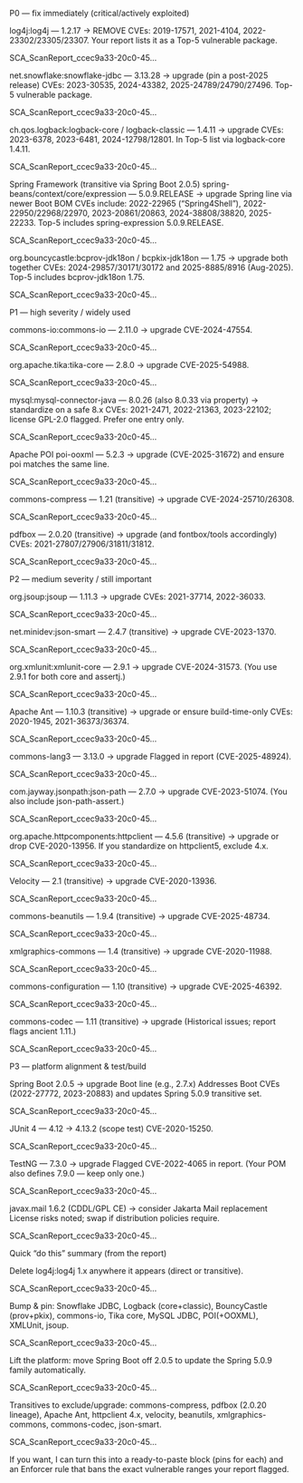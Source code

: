 P0 — fix immediately (critical/actively exploited)

log4j:log4j — 1.2.17 → REMOVE
CVEs: 2019-17571, 2021-4104, 2022-23302/23305/23307. Your report lists it as a Top-5 vulnerable package. 

SCA_ScanReport_ccec9a33-20c0-45…

net.snowflake:snowflake-jdbc — 3.13.28 → upgrade (pin a post-2025 release)
CVEs: 2023-30535, 2024-43382, 2025-24789/24790/27496. Top-5 vulnerable package. 

SCA_ScanReport_ccec9a33-20c0-45…

ch.qos.logback:logback-core / logback-classic — 1.4.11 → upgrade
CVEs: 2023-6378, 2023-6481, 2024-12798/12801. In Top-5 list via logback-core 1.4.11. 

SCA_ScanReport_ccec9a33-20c0-45…

Spring Framework (transitive via Spring Boot 2.0.5)
spring-beans/context/core/expression — 5.0.9.RELEASE → upgrade Spring line via newer Boot BOM
CVEs include: 2022-22965 (“Spring4Shell”), 2022-22950/22968/22970, 2023-20861/20863, 2024-38808/38820, 2025-22233. Top-5 includes spring-expression 5.0.9.RELEASE. 

SCA_ScanReport_ccec9a33-20c0-45…

org.bouncycastle:bcprov-jdk18on / bcpkix-jdk18on — 1.75 → upgrade both together
CVEs: 2024-29857/30171/30172 and 2025-8885/8916 (Aug-2025). Top-5 includes bcprov-jdk18on 1.75. 

SCA_ScanReport_ccec9a33-20c0-45…

P1 — high severity / widely used

commons-io:commons-io — 2.11.0 → upgrade
CVE-2024-47554. 

SCA_ScanReport_ccec9a33-20c0-45…

org.apache.tika:tika-core — 2.8.0 → upgrade
CVE-2025-54988. 

SCA_ScanReport_ccec9a33-20c0-45…

mysql:mysql-connector-java — 8.0.26 (also 8.0.33 via property) → standardize on a safe 8.x
CVEs: 2021-2471, 2022-21363, 2023-22102; license GPL-2.0 flagged. Prefer one entry only. 

SCA_ScanReport_ccec9a33-20c0-45…

Apache POI
poi-ooxml — 5.2.3 → upgrade (CVE-2025-31672) and ensure poi matches the same line. 

SCA_ScanReport_ccec9a33-20c0-45…

commons-compress — 1.21 (transitive) → upgrade
CVE-2024-25710/26308. 

SCA_ScanReport_ccec9a33-20c0-45…

pdfbox — 2.0.20 (transitive) → upgrade (and fontbox/tools accordingly)
CVEs: 2021-27807/27906/31811/31812. 

SCA_ScanReport_ccec9a33-20c0-45…

P2 — medium severity / still important

org.jsoup:jsoup — 1.11.3 → upgrade
CVEs: 2021-37714, 2022-36033. 

SCA_ScanReport_ccec9a33-20c0-45…

net.minidev:json-smart — 2.4.7 (transitive) → upgrade
CVE-2023-1370. 

SCA_ScanReport_ccec9a33-20c0-45…

org.xmlunit:xmlunit-core — 2.9.1 → upgrade
CVE-2024-31573. (You use 2.9.1 for both core and assertj.) 

SCA_ScanReport_ccec9a33-20c0-45…

Apache Ant — 1.10.3 (transitive) → upgrade or ensure build-time-only
CVEs: 2020-1945, 2021-36373/36374. 

SCA_ScanReport_ccec9a33-20c0-45…

commons-lang3 — 3.13.0 → upgrade
Flagged in report (CVE-2025-48924). 

SCA_ScanReport_ccec9a33-20c0-45…

com.jayway.jsonpath:json-path — 2.7.0 → upgrade
CVE-2023-51074. (You also include json-path-assert.) 

SCA_ScanReport_ccec9a33-20c0-45…

org.apache.httpcomponents:httpclient — 4.5.6 (transitive) → upgrade or drop
CVE-2020-13956. If you standardize on httpclient5, exclude 4.x. 

SCA_ScanReport_ccec9a33-20c0-45…

Velocity — 2.1 (transitive) → upgrade
CVE-2020-13936. 

SCA_ScanReport_ccec9a33-20c0-45…

commons-beanutils — 1.9.4 (transitive) → upgrade
CVE-2025-48734. 

SCA_ScanReport_ccec9a33-20c0-45…

xmlgraphics-commons — 1.4 (transitive) → upgrade
CVE-2020-11988. 

SCA_ScanReport_ccec9a33-20c0-45…

commons-configuration — 1.10 (transitive) → upgrade
CVE-2025-46392. 

SCA_ScanReport_ccec9a33-20c0-45…

commons-codec — 1.11 (transitive) → upgrade
(Historical issues; report flags ancient 1.11.) 

SCA_ScanReport_ccec9a33-20c0-45…

P3 — platform alignment & test/build

Spring Boot 2.0.5 → upgrade Boot line (e.g., 2.7.x)
Addresses Boot CVEs (2022-27772, 2023-20883) and updates Spring 5.0.9 transitive set. 

SCA_ScanReport_ccec9a33-20c0-45…

JUnit 4 — 4.12 → 4.13.2 (scope test)
CVE-2020-15250. 

SCA_ScanReport_ccec9a33-20c0-45…

TestNG — 7.3.0 → upgrade
Flagged CVE-2022-4065 in report. (Your POM also defines 7.9.0 — keep only one.) 

SCA_ScanReport_ccec9a33-20c0-45…

javax.mail 1.6.2 (CDDL/GPL CE) → consider Jakarta Mail replacement
License risks noted; swap if distribution policies require. 

SCA_ScanReport_ccec9a33-20c0-45…

Quick “do this” summary (from the report)

Delete log4j:log4j 1.x anywhere it appears (direct or transitive). 

SCA_ScanReport_ccec9a33-20c0-45…

Bump & pin: Snowflake JDBC, Logback (core+classic), BouncyCastle (prov+pkix), commons-io, Tika core, MySQL JDBC, POI(+OOXML), XMLUnit, jsoup. 

SCA_ScanReport_ccec9a33-20c0-45…

Lift the platform: move Spring Boot off 2.0.5 to update the Spring 5.0.9 family automatically. 

SCA_ScanReport_ccec9a33-20c0-45…

Transitives to exclude/upgrade: commons-compress, pdfbox (2.0.20 lineage), Apache Ant, httpclient 4.x, velocity, beanutils, xmlgraphics-commons, commons-codec, json-smart. 

SCA_ScanReport_ccec9a33-20c0-45…

If you want, I can turn this into a ready-to-paste <dependencyManagement> block (pins for each) and an Enforcer rule that bans the exact vulnerable ranges your report flagged.
